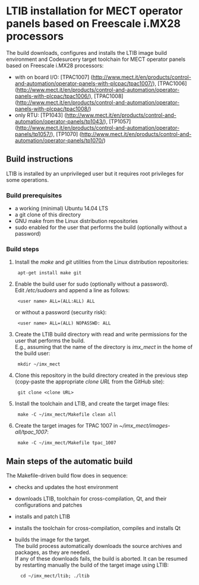 # LTIB installation for MECT operator panels based on Freescale i.MX28 processors

The build downloads, configures and installs the LTIB image build environment and Codesurcery target toolchain for MECT operator panels based on Freescale i.MX28 processors:

- with on board I/O:
[TPAC1007] (http://www.mect.it/en/products/control-and-automation/operator-panels-with-plcpac/tpac1007/),
[TPAC1006] (http://www.mect.it/en/products/control-and-automation/operator-panels-with-plcpac/tpac1006/),
[TPAC1008] (http://www.mect.it/en/products/control-and-automation/operator-panels-with-plcpac/tpac1008/)
- only RTU:
[TP1043] (http://www.mect.it/en/products/control-and-automation/operator-panels/tp1043/),
[TP1057] (http://www.mect.it/en/products/control-and-automation/operator-panels/tp1057/),
[TP1070] (http://www.mect.it/en/products/control-and-automation/operator-panels/tp1070/)

## Build instructions

LTIB is installed by an unprivileged user but it requires root privileges for some operations.

### Build prerequisites

- a working (minimal) Ubuntu 14.04 LTS
- a git clone of this directory
- GNU make from the Linux distribution repositories
- sudo enabled for the user that performs the build (optionally without a password)

### Build steps

1. Install the *make* and *git* utilities from the Linux distribution repositories:

        apt-get install make git

1. Enable the build user for sudo (optionally without a password).  
   Edit */etc/sudoers* and append a line as follows:

        <user name> ALL=(ALL:ALL) ALL

   or without a password (security risk):

        <user name> ALL=(ALL) NOPASSWD: ALL

1. Create the LTIB build directory with read and write permissions for the user that performs the build.  
   E.g., assuming that the name of the directory is *imx_mect* in the home of the build user:

        mkdir ~/imx_mect

1. Clone this repository in the build directory created in the previous step (copy-paste the appropriate *clone URL* from the GitHub site):

        git clone <clone URL>

1. Install the toolchain and LTIB, and create the target image files:

        make -C ~/imx_mect/Makefile clean all

1. Create the target images for TPAC 1007 in *~/imx_mect/images-all/tpac_1007*:

        make -C ~/imx_mect/Makefile tpac_1007

## Main steps of the automatic build

The Makefile-driven build flow does in sequence:

- checks and updates the host environment
- downloads LTIB, toolchain for cross-compilation, Qt, and their configurations and patches
- installs and patch LTIB
- installs the toolchain for cross-compilation, compiles and installs Qt
- builds the image for the target.  
  The build process automatically downloads the source archives and packages, as they are needed.  
  If any of these downloads fails, the build is aborted. It can be resumed by restarting manually the build of the target image using LTIB:

        cd ~/imx_mect/ltib; ./ltib
